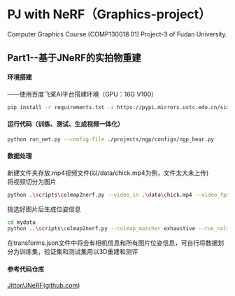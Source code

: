 # PJ with NeRF（Graphics-project）
Computer Graphics Course (COMP130018.01) Project-3 of Fudan University.

## Part1--基于JNeRF的实拍物重建
#### 环境搭建

——使用百度飞桨AI平台搭建环境（GPU：16G V100）

```bash
pip install -r requirements.txt -i https://pypi.mirrors.ustc.edu.cn/simple/
```

#### 运行代码（训练、测试、生成视频一体化）

```bash
python run_net.py --config-file ./projects/ngp/configs/ngp_bear.py
```

#### 数据处理

新建文件夹存放.mp4视频文件(以/data/chick.mp4为例，文件太大未上传)  
将视频切分为图片
```bash
python .\scripts\colmap2nerf.py --video_in .\data\chick.mp4 --video_fps 2 --run_colmap --aabb_scale 16 --overwrite
```
挑选好图片后生成位姿信息
```bash
cd mydata
python ..\scripts\colmap2nerf.py --colmap_matcher exhaustive --run_colmap --aabb_scale 16 --overwrite
```
在transforms.json文件中将会有相机信息和所有图片位姿信息，可自行将数据划分为训练集，验证集和测试集用以3D重建和测评

#### 参考代码仓库

[Jittor/JNeRF(github.com)](https://github.com/Jittor/JNeRF)

